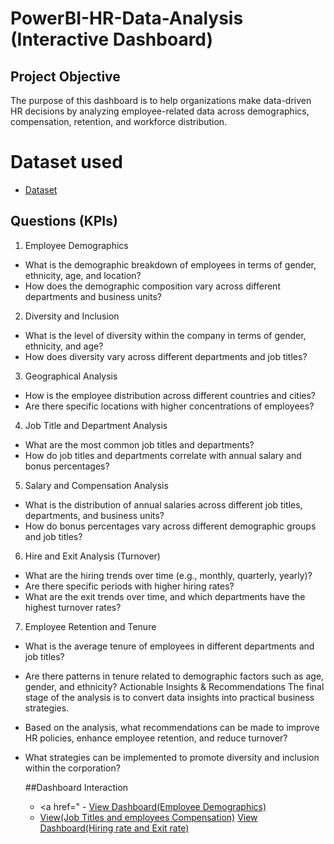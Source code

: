 # PowerBI-HR-Data-Analysis (Interactive Dashboard)
## Project Objective
The purpose of this dashboard is to help organizations make data-driven HR decisions by analyzing employee-related data across demographics, compensation, retention, and workforce distribution.
# Dataset used
- <a href="https://github.com/Student-WorkBench/PowerBI-HR-Data-Analysis/blob/main/HR%20Data%20Analysis%20(1).xlsx">Dataset</a>
## Questions (KPIs)
1. Employee Demographics
 * What is the demographic breakdown of employees in terms of gender, ethnicity, age, and location?
 * How does the demographic composition vary across different departments and business units?
2. Diversity and Inclusion
 * What is the level of diversity within the company in terms of gender, ethnicity, and age?
 * How does diversity vary across different departments and job titles?
3. Geographical Analysis
 * How is the employee distribution across different countries and cities?
 * Are there specific locations with higher concentrations of employees?
4. Job Title and Department Analysis
 * What are the most common job titles and departments?
 * How do job titles and departments correlate with annual salary and bonus percentages?
5. Salary and Compensation Analysis
 * What is the distribution of annual salaries across different job titles, departments, and business units?
 * How do bonus percentages vary across different demographic groups and job titles?
6. Hire and Exit Analysis (Turnover)
 * What are the hiring trends over time (e.g., monthly, quarterly, yearly)?
 * Are there specific periods with higher hiring rates?
 * What are the exit trends over time, and which departments have the highest turnover rates?
7. Employee Retention and Tenure
 * What is the average tenure of employees in different departments and job titles?
 * Are there patterns in tenure related to demographic factors such as age, gender, and ethnicity?
  Actionable Insights & Recommendations
The final stage of the analysis is to convert data insights into practical business strategies.
 * Based on the analysis, what recommendations can be made to improve HR policies, enhance employee retention, and reduce turnover?
 * What strategies can be implemented to promote diversity and inclusion within the corporation?

   ##Dashboard Interaction
   - <a href="  - <a href="https://github.com/Student-WorkBench/PowerBI-HR-Data-Analysis/blob/main/Screenshot%202025-10-17%20205551.png">View Dashboard(Employee Demographics)</a>
   - <a href="https://github.com/Student-WorkBench/PowerBI-HR-Data-Analysis/blob/main/Screenshot%202025-10-17%20210650.png">View(Job Titles and employees Compensation)</a>
     <a href="https://github.com/Student-WorkBench/PowerBI-HR-Data-Analysis/blob/main/Screenshot%202025-10-17%20211350.png">View Dashboard(Hiring rate and Exit rate)</a>
